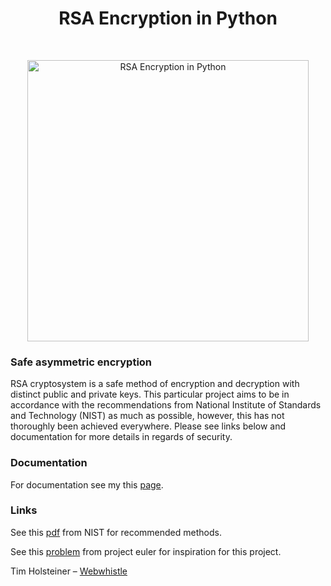 <h1 align="center"> RSA Encryption in Python </h1> <br>
<p align="center">
    <img alt="RSA Encryption in Python" title="RSA Encryption in Python" src="https://live.staticflickr.com/5341/17989431455_864434c8e9_b.jpg" width="450">
  </a>
</p>

### Safe asymmetric encryption

RSA cryptosystem is a safe method of encryption and decryption with distinct public and private keys. This particular project aims to be in accordance with the recommendations from National Institute of Standards and Technology (NIST) as much as possible, however, this has not thoroughly been achieved everywhere. Please see links below and documentation for more details in regards of security.

### Documentation
For documentation see my this [page][RSA-python].

### Links

See this [pdf][NIST] from NIST for recommended methods.

See this [problem][euler] from project euler for inspiration for this project.

[RSA-python]: https://webwhistle.github.io/RSA-python/
[NIST]: https://nvlpubs.nist.gov/nistpubs/FIPS/NIST.FIPS.186-5-draft.pdf
[euler]: https://projecteuler.net/problem=182




Tim Holsteiner – [Webwhistle](https://github.com/webwhistle)
